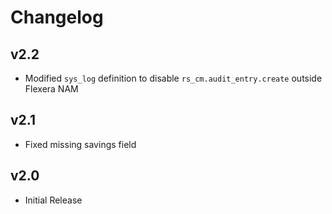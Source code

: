 # Changelog

## v2.2

- Modified `sys_log` definition to disable `rs_cm.audit_entry.create` outside Flexera NAM

## v2.1

- Fixed missing savings field

## v2.0

- Initial Release

